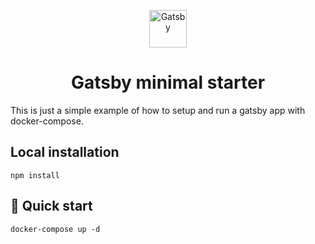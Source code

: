 <p align="center">
  <a href="https://www.gatsbyjs.com/?utm_source=starter&utm_medium=readme&utm_campaign=minimal-starter">
    <img alt="Gatsby" src="https://www.gatsbyjs.com/Gatsby-Monogram.svg" width="60" />
  </a>
</p>
<h1 align="center">
  Gatsby minimal starter
</h1>

This is just a simple example of how to setup and run a gatsby app with docker-compose.

## Local installation
`npm install`

## 🚀 Quick start
`docker-compose up -d`